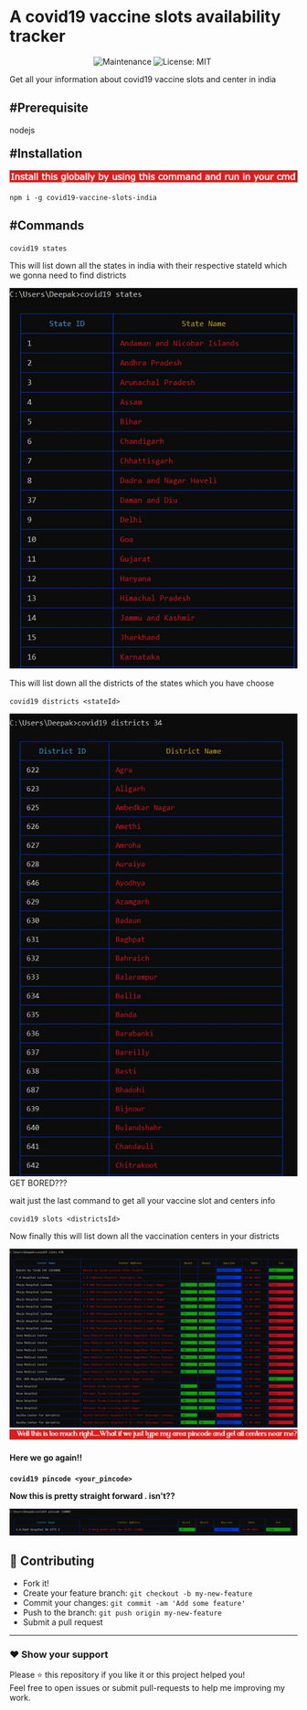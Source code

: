 # A covid19 vaccine slots availability tracker

<p align="center">
  <img alt="Maintenance" src="https://img.shields.io/badge/Maintained%3F-yes-green.svg" />          
  <img alt="License: MIT" src="https://img.shields.io/badge/License-MIT-yellow.svg" />
  <img src="https://img.shields.io/badge/COVID19-API-brightgreen.svg" alt="">
  </p>
  
 
  

Get all your information about covid19 vaccine slots and center in india 
<h2> #Prerequisite </h2>
<p> nodejs </p>

<h2 style="margin-top: 20px">#Installation </h2>

<img src = "https://github.com/deepsingh9868/covid19-vaccine-slots/blob/main/util/images/guide.jpg">

`npm i -g covid19-vaccine-slots-india`


<div>
<h2>#Commands</h2>
<div>

<div>

`covid19 states`    
<p>This will list down all the states in india with their respective stateId which we gonna need to find districts</p>
<img src="https://github.com/deepsingh9868/covid19-vaccine-slots/blob/main/util/images/covid19%20states.jpg" alt="states">

</div>

<div>

<p>This will list down all the districts of the states which you have choose</p>

`covid19 districts <stateId>` 


<img src="https://github.com/deepsingh9868/covid19-vaccine-slots/blob/main/util/images/covid19%20districts.jpg" alt="districts">

</div>

<div>
GET BORED???

<p>wait just the last command to get all  your vaccine slot and centers info </p>

`covid19 slots <districtsId>` <p>Now finally this will list down all the vaccination centers in your districts</p>

<img src="https://github.com/deepsingh9868/covid19-vaccine-slots/blob/main/util/images/covid19%20slots.jpg"  alt="covid19 vaccine searchByDistrictsId">

</div>

<div>

<img src="https://github.com/deepsingh9868/covid19-vaccine-slots/blob/main/util/images/pincode.jpg" alt="vaccine">


<h4>Here we go again!!<h4>

`covid19 pincode <your_pincode>` <p> Now this is pretty straight forward . isn't??</p>

<img src="https://github.com/deepsingh9868/covid19-vaccine-slots/blob/main/util/images/covid19%20slots%20pincode.jpg" alt="covid19 vaccine searchbyPincode">

</div>
<div>
  
  
## **:handshake: Contributing**

- Fork it!
- Create your feature branch: `git checkout -b my-new-feature`
- Commit your changes: `git commit -am 'Add some feature'`
- Push to the branch: `git push origin my-new-feature`
- Submit a pull request

---
  
 

### **:heart: Show your support**

Please :star: this repository if you like it or this project helped you!\
Feel free to open issues or submit pull-requests to help me improving my work.



</div>
